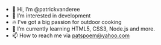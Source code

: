 - 👋 Hi, I’m @patrickvanderee
- 👀 I’m interested in development
- 🔥 I've got a big passion for outdoor cooking
- 🌱 I’m currently learning HTML5, CSS3, Node.js and more. 
- 📫 How to reach me via patspoem@yahoo.com

<!---
patrickvanderee/patrickvanderee is a ✨ special ✨ repository because its `README.md` (this file) appears on your GitHub profile.
You can click the Preview link to take a look at your changes.
--->

